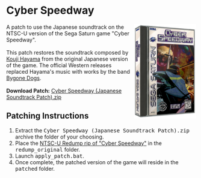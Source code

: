 <h1>Cyber Speedway</h1>
<img width="165" src="https://github.com/DerekPascarella/CyberSpeedway-JapaneseSoundtrackPatchSaturn/blob/main/cover.png?raw=true" align="right">A patch to use the Japanese soundtrack on the NTSC-U version of the Sega Saturn game "Cyber Speedway". 
<br><br>
This patch restores the soundtrack composed by <a href="https://www.mobygames.com/person/454759/koji-hayama/">Kouji Hayama</a> from the original Japanese version of the game. The official Western releases replaced Hayama's music with works by the band <a href="https://www.discogs.com/artist/3418924-Bygone-Dogs">Bygone Dogs</a>.
<br><br>
<b>Download Patch:</b> <a href="https://github.com/DerekPascarella/CyberSpeedway-JapaneseSoundtrackPatchSaturn/releases/download/1.0/Cyber.Speedway.Japanese.Soundtrack.Patch.zip">Cyber Speedway (Japanese Soundtrack Patch).zip</a>

<h2>Patching Instructions</h2>
<ol type="1">
<li>Extract the <tt>Cyber Speedway (Japanese Soundtrack Patch).zip</tt> archive the folder of your choosing.</li>
<li>Place the <a href="http://redump.org/disc/20306/">NTSC-U Redump rip of "Cyber Speedway"</a> in the <tt>redump_original</tt> folder.</li>
<li>Launch <tt>apply_patch.bat</tt>.</li>
<li>Once complete, the patched version of the game will reside in the <tt>patched</tt> folder.</li>
</ol>
